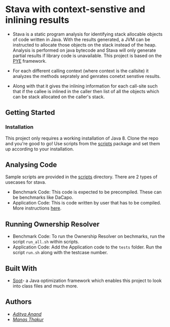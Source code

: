 # Stava with context-senstive and inlining results

* Stava is a static program analysis for identifying stack allocable objects of code written in Java. With the results generated, a JVM can be instructed 
  to allocate those objects on the stack instead of the heap. Analysis is performed on java bytecode and Stava will only generate partial results if 
  library code is unavailable. This project is based on the [PYE](https://dl.acm.org/doi/10.1145/3337794) framework.

* For each different calling context (where context is the callsite) it analyzes the methods seprately and genrates conetxt senstive results.

* Along with that it gives the inlining information for each call-site such that if the callee is inlined in the caller then list of all the objects which can be stack allocated on the caller's stack.
  
## Getting Started

### Installation
This project only requires a working installation of Java 8. Clone the repo and you're good to go! Use scripts from the [scripts](https://github.com/adityaanand7/stava-contextual/tree/master/scripts) package and set them up according to your installation.

## Analysing Code 
Sample scripts are provided in the [scripts](https://github.com/adityaanand7/stava-contextual/tree/master/scripts) directory. There are 2 types of usecases for stava.
* Benchmark Code: This code is expected to be precompiled. These can be benchmarks like DaCapo.
* Application Code: This is code written by user that has to be compiled.
More instructions [here](https://github.com/adityaanand7/stava-contextual/blob/master/scripts/README.md).

## Running Ownership Resolver
* Benchmark Code: To run the Ownership Resolver on bechmarks, run the script `run_all.sh` within scripts.
* Application Code: Add the Application code to the `tests` folder. Run the script `run.sh` along with the testcase number.

## Built With
* [Soot](https://github.com/soot-oss/soot)- a Java optimization framework which enables this project to look into class files and much more. 

## Authors
* [*Aditya Anand*](https://adityaanand7.github.io)
* [*Manas Thakur*](https://manas.gitlab.io) 


